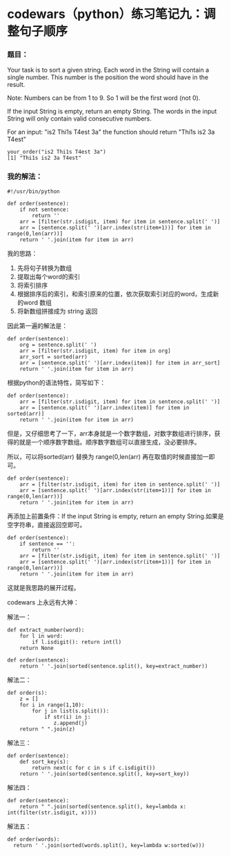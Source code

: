 # codewars（python）练习笔记九：调整句子顺序

### 题目：
Your task is to sort a given string. Each word in the String will contain a single number. This number is the position the word should have in the result.

Note: Numbers can be from 1 to 9. So 1 will be the first word (not 0).

If the input String is empty, return an empty String. The words in the input String will only contain valid consecutive numbers.

For an input: "is2 Thi1s T4est 3a" the function should return "Thi1s is2 3a T4est"

```
your_order("is2 Thi1s T4est 3a")
[1] "Thi1s is2 3a T4est"
```

### 我的解法：

```
#!/usr/bin/python

def order(sentence):
    if not sentence:
        return ''
    arr = [filter(str.isdigit, item) for item in sentence.split(' ')]
    arr = [sentence.split(' ')[arr.index(str(item+1))] for item in range(0,len(arr))]
    return ' '.join(item for item in arr)

```

我的思路：
1. 先将句子转换为数组
2. 提取出每个word的索引
3. 将索引排序
4. 根据排序后的索引，和索引原来的位置，依次获取索引对应的word，生成新的word 数组
5. 将新数组拼接成为 string 返回

因此第一遍的解法是：

```
def order(sentence):
    org = sentence.split(' ')
    arr = [filter(str.isdigit, item) for item in org]
    arr_sort = sorted(arr)
    arr = [sentence.split(' ')[arr.index(item)] for item in arr_sort]
    return ' '.join(item for item in arr)
```

根据python的语法特性，简写如下：

```
def order(sentence):
    arr = [filter(str.isdigit, item) for item in sentence.split(' ')]
    arr = [sentence.split(' ')[arr.index(item)] for item in sorted(arr)]
    return ' '.join(item for item in arr)
```

但是，又仔细思考了一下，arr本身就是一个数字数组，对数字数组进行排序，获得的就是一个顺序数字数组。顺序数字数组可以直接生成，没必要排序。

所以，可以将sorted(arr) 替换为  range(0,len(arr) 再在取值的时候直接加一即可。

```
def order(sentence):
    arr = [filter(str.isdigit, item) for item in sentence.split(' ')]
    arr = [sentence.split(' ')[arr.index(str(item+1))] for item in range(0,len(arr))]
    return ' '.join(item for item in arr)
```

再添加上前置条件：If the input String is empty, return an empty String.如果是空字符串，直接返回空即可。

```
def order(sentence):
    if sentence == '':
        return ''
    arr = [filter(str.isdigit, item) for item in sentence.split(' ')]
    arr = [sentence.split(' ')[arr.index(str(item+1))] for item in range(0,len(arr))]
    return ' '.join(item for item in arr)
```

这就是我思路的展开过程。

codewars 上永远有大神：

解法一：

```
def extract_number(word):
    for l in word: 
        if l.isdigit(): return int(l)
    return None

def order(sentence):
    return ' '.join(sorted(sentence.split(), key=extract_number))

```

解法二：

```
def order(s):
    z = []
    for i in range(1,10):
        for j in list(s.split()):
            if str(i) in j:
               z.append(j)
    return " ".join(z)
```

解法三：

```
def order(sentence):
    def sort_key(s):
        return next(c for c in s if c.isdigit())
    return ' '.join(sorted(sentence.split(), key=sort_key))
```

解法四：

```
def order(sentence):
    return " ".join(sorted(sentence.split(), key=lambda x: int(filter(str.isdigit, x))))
```

解法五：

```
def order(words):
  return ' '.join(sorted(words.split(), key=lambda w:sorted(w)))
```

